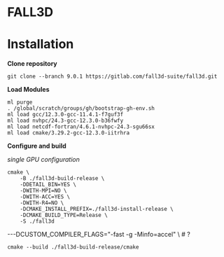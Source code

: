 # FALL3D 

# Installation 

**Clone repository**

```shell
git clone --branch 9.0.1 https://gitlab.com/fall3d-suite/fall3d.git
```

**Load Modules**

```shell
ml purge 
. /global/scratch/groups/gh/bootstrap-gh-env.sh
ml load gcc/12.3.0-gcc-11.4.1-f7guf3f
ml load nvhpc/24.3-gcc-12.3.0-b36fwfy
ml load netcdf-fortran/4.6.1-nvhpc-24.3-sgu66sx
ml load cmake/3.29.2-gcc-12.3.0-iitrhra
```

**Configure and build**

_single GPU configuration_

```shell
cmake \
    -B ./fall3d-build-release \
    -DDETAIL_BIN=YES \
    -DWITH-MPI=NO \
    -DWITH-ACC=YES \
    -DWITH-R4=NO \
    -DCMAKE_INSTALL_PREFIX=./fall3d-install-release \
    -DCMAKE_BUILD_TYPE=Release \
    -S ./fall3d
```

---DCUSTOM_COMPILER_FLAGS="-fast -g -Minfo=accel" \ # ?

```shell
cmake --build ./fall3d-build-release/cmake 
```